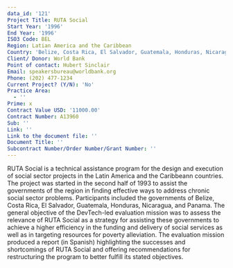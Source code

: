```yaml
---
data_id: '121'
Project Title: RUTA Social
Start Year: '1996'
End Year: '1996'
ISO3 Code: BEL
Region: Latian America and the Caribbean
Country: 'Belize, Costa Rica, El Salvador, Guatemala, Honduras, Nicaragua, and Panama'
Client/ Donor: World Bank
Point of contact: Hubert Sinclair
Email: speakersbureau@worldbank.org
Phone: (202) 477-1234
Current Project? (Y/N): 'No'
Practice Area:
  - ''
Prime: x
Contract Value USD: '11000.00'
Contract Number: A13960
Sub: ''
Link: ''
Link to the document file: ''
Document Title: ''
Subcontract Number/Order Number/Grant Number: ''
---
```

RUTA Social is a technical assistance program for the design and execution of social sector projects in the Latin America and the Caribbeann countries. The project was started in the second half of 1993 to assist the governments of the region in finding effective ways to address chronic social sector problems. Participants included the governments of Belize, Costa Rica, El Salvador, Guatemala, Honduras, Nicaragua, and Panama. The general objective of the DevTech-led evaluation mission was to assess the relevance of RUTA Social as a strategy for assisting these governments to achieve a higher efficiency in the funding and delivery of social services as well as in targeting resources for poverty alleviation. The evaluation mission produced a report (in Spanish) highlighting the successes and shortcomings of RUTA Social and offering recommendations for restructuring the program to better fulfill its stated objectives.
